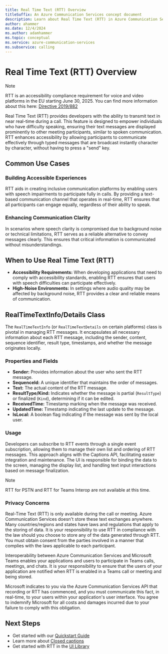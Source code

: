 ```yaml
---
title: Real Time Text (RTT) Overview
titleSuffix: An Azure Communication Services concept document
description: Learn about Real Time Text (RTT) in Azure Communication Services.
author: ahammer
ms.date: 12/4/2024
ms.author: adamhammer
ms.topic: conceptual
ms.service: azure-communication-services
ms.subservice: calling
---
```





# Real Time Text (RTT) Overview

>[!NOTE]
>RTT is an accessibility compliance requirement for voice and video platforms in the EU starting June 30, 2025. You can find more information about this here: [Directive 2019/882](https://eur-lex.europa.eu/legal-content/EN/TXT/?uri=CELEX%3A32019L0882)

Real Time Text (RTT) provides developers with the ability to transmit text in near real-time during a call. This feature is designed to empower individuals who have difficulty speaking, ensuring their text messages are displayed prominently to other meeting participants, similar to spoken communication. RTT enhances accessibility by allowing participants to communicate effectively through typed messages that are broadcast instantly character by character, without having to press a "send" key. 

## Common Use Cases

### Building Accessible Experiences

RTT aids in creating inclusive communication platforms by enabling users with speech impairments to participate fully in calls. By providing a text-based communication channel that operates in real-time, RTT ensures that all participants can engage equally, regardless of their ability to speak.

### Enhancing Communication Clarity

In scenarios where speech clarity is compromised due to background noise or technical limitations, RTT serves as a reliable alternative to convey messages clearly. This ensures that critical information is communicated without misunderstandings.

## When to Use Real Time Text (RTT)

- **Accessibility Requirements:** When developing applications that need to comply with accessibility standards, enabling RTT ensures that users with speech difficulties can participate effectively.
- **High-Noise Environments:** In settings where audio quality may be affected by background noise, RTT provides a clear and reliable means of communication.

## RealTimeTextInfo/Details Class

The `RealTimeTextInfo` (or `RealTimeTextDetails` on certain platforms) class is pivotal in managing RTT messages. It encapsulates all necessary information about each RTT message, including the sender, content, sequence identifier, result type, timestamps, and whether the message originates locally.

### Properties and Fields

- **Sender:** Provides information about the user who sent the RTT message.
- **SequenceId:** A unique identifier that maintains the order of messages.
- **Text:** The actual content of the RTT message.
- **ResultType/Kind:** Indicates whether the message is partial (`ResultType`) or finalized (`Kind`), determining if it can be edited.
- **ReceivedTime:** Timestamp marking when the message was received.
- **UpdatedTime:** Timestamp indicating the last update to the message.
- **IsLocal:** A boolean flag indicating if the message was sent by the local user.

### Usage

Developers can subscribe to RTT events through a single event subscription, allowing them to manage their own list and ordering of RTT messages. This approach aligns with the Captions API, facilitating easier integration and maintenance. The UI is responsible for binding the data to the screen, managing the display list, and handling text input interactions based on message finalization.

>[!NOTE]
>RTT for PSTN and RTT for Teams Interop are not available at this time.

### Privacy Concerns
Real-Time Text (RTT) is only available during the call or meeting. Azure Communication Services doesn't store these text exchanges anywhere. Many countries/regions and states have laws and regulations that apply to the storing of data. It is your responsibility to use RTT in compliance with the law should you choose to store any of the data generated through RTT. You must obtain consent from the parties involved in a manner that complies with the laws applicable to each participant.

Interoperability between Azure Communication Services and Microsoft Teams enables your applications and users to participate in Teams calls, meetings, and chats. It is your responsibility to ensure that the users of your application are notified when RTT is enabled in a Teams call or meeting and being stored.

Microsoft indicates to you via the Azure Communication Services API that recording or RTT has commenced, and you must communicate this fact, in real-time, to your users within your application's user interface. You agree to indemnify Microsoft for all costs and damages incurred due to your failure to comply with this obligation.

## Next Steps

- Get started with our [Quickstart Guide](../../quickstarts/voice-video-calling/get-started-with-real-time-text.md)
- Learn more about [Closed captions](../../concepts/voice-video-calling/closed-captions.md)
- Get started with RTT in the [UI Library](../ui-library/ui-library-overview.md)
